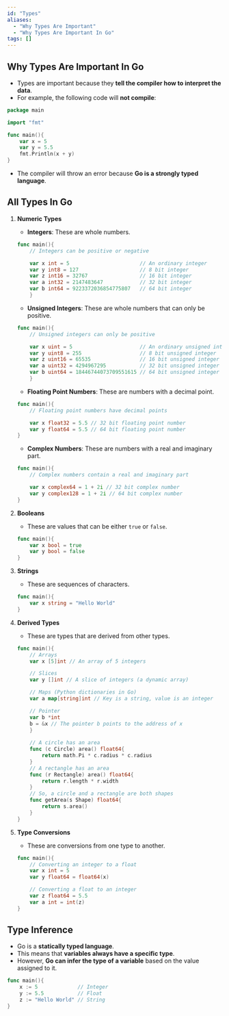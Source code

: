 ```yaml
---
id: "Types"
aliases:
  - "Why Types Are Important"
  - "Why Types Are Important In Go"
tags: []
---
```


## Why Types Are Important In Go
+ Types are important because they **tell the compiler how to interpret the data**.
+ For example, the following code will **not compile**:
```go
package main

import "fmt"

func main(){
    var x = 5
    var y = 5.5
    fmt.Println(x + y)
}
```
+ The compiler will throw an error because **Go is a strongly typed language**.

## All Types In Go
1. **Numeric Types**
    + **Integers**: These are whole numbers.
    ```go
    func main(){
        // Integers can be positive or negative

        var x int = 5                       // An ordinary integer
        var y int8 = 127                    // 8 bit integer
        var z int16 = 32767                 // 16 bit integer
        var a int32 = 2147483647            // 32 bit integer
        var b int64 = 9223372036854775807   // 64 bit integer
        }
    ```

    + **Unsigned Integers**: These are whole numbers that can only be positive.
    ```go
    func main(){
        // Unsigned integers can only be positive

        var x uint = 5                      // An ordinary unsigned integer
        var y uint8 = 255                   // 8 bit unsigned integer
        var z uint16 = 65535                // 16 bit unsigned integer
        var a uint32 = 4294967295           // 32 bit unsigned integer
        var b uint64 = 18446744073709551615 // 64 bit unsigned integer
        }
    ```

    + **Floating Point Numbers**: These are numbers with a decimal point.
    ```go
    func main(){
        // Floating point numbers have decimal points

        var x float32 = 5.5 // 32 bit floating point number
        var y float64 = 5.5 // 64 bit floating point number
    }
    ```

    + **Complex Numbers**: These are numbers with a real and imaginary part.
    ```go
    func main(){
        // Complex numbers contain a real and imaginary part

        var x complex64 = 1 + 2i // 32 bit complex number
        var y complex128 = 1 + 2i // 64 bit complex number
    }
    ```
2. **Booleans**
    + These are values that can be either `true` or `false`.
    ```go
    func main(){
        var x bool = true
        var y bool = false
    }
    ```

3. **Strings**
    + These are sequences of characters.
    ```go
    func main(){
        var x string = "Hello World"
    }
    ```

4. **Derived Types**
    + These are types that are derived from other types.
    ```go
    func main(){
        // Arrays
        var x [5]int // An array of 5 integers

        // Slices
        var y []int // A slice of integers (a dynamic array)

        // Maps (Python dictionaries in Go)
        var a map[string]int // Key is a string, value is an integer

        // Pointer
        var b *int
        b = &x // The pointer b points to the address of x
        }
        
        // A circle has an area
        func (c Circle) area() float64{
            return math.Pi * c.radius * c.radius
        }
        // A rectangle has an area
        func (r Rectangle) area() float64{
            return r.length * r.width
        }
        // So, a circle and a rectangle are both shapes
        func getArea(s Shape) float64{
            return s.area()
        }
    }
    ```

5. **Type Conversions**
    + These are conversions from one type to another.
    ```go
    func main(){
        // Converting an integer to a float
        var x int = 5
        var y float64 = float64(x)

        // Converting a float to an integer
        var z float64 = 5.5
        var a int = int(z)
    }
    ```

## Type Inference
+ Go is a **statically typed language**.
+ This means that **variables always have a specific type**.
+ However, **Go can infer the type of a variable** based on the value assigned to it.
```go
func main(){
    x := 5             // Integer
    y := 5.5           // Float
    z := "Hello World" // String
}
```
